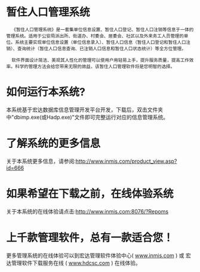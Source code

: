 # 暂住人口管理系统

      《暂住人口管理系统》是一套集单位信息设置、暂住人口登记、暂住人口注销等信息于一体的管理系统。适用于公安局派出所、街道办、村委会、居委会、社区以及外来务工人员管理的单位。系统主要实现单位信息设置（单位信息录入）、暂住人口信息（暂住人口登记和暂住人口注销）、查询统计（暂住人口信息查询、已注销人口信息和暂住人口状态统计）等全方位管理。

      软件界面设计简洁、美观其人性化的管理可以使用户用轻易上手，提升服务质量，提高工作效率。科学的管理方法会给您带来无限的效益，该暂住人口管理软件将是您明智的选择。

# 如何运行本系统?

本系统基于宏达数据库信息管理开发平台开发，下载后，双击文件夹中"dbimp.exe(或Hadp.exe)"文件即可完整运行对应的信息管理系统。

# 了解系统的更多信息

关于本系统更多信息，请参阅:http://www.inmis.com/product_view.asp?id=666

# 如果希望在下载之前，在线体验系统

关于本系统的在线体验请点击:http://www.inmis.com:8076/?Repoms

# 上千款管理软件，总有一款适合您！

更多管理系统的在线体验可以到宏达管理软件体验中心( www.inmis.com ) 或 宏达管理软件下载服务在线 ( www.hdcsc.com ) 在线体验。

